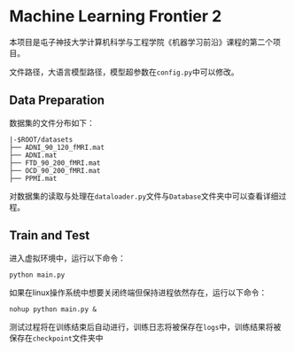 # Machine Learning Frontier 2

本项目是屯子神技大学计算机科学与工程学院《机器学习前沿》课程的第二个项目。

文件路径，大语言模型路径，模型超参数在`config.py`中可以修改。


## Data Preparation

数据集的文件分布如下：

```
|-$ROOT/datasets
├── ADNI_90_120_fMRI.mat
├── ADNI.mat
├── FTD_90_200_fMRI.mat
├── OCD_90_200_fMRI.mat
├── PPMI.mat
```

对数据集的读取与处理在`dataloader.py`文件与`Database`文件夹中可以查看详细过程。



## Train and Test

进入虚拟环境中，运行以下命令：

```
python main.py
```

如果在linux操作系统中想要关闭终端但保持进程依然存在，运行以下命令：

```
nohup python main.py &
```

测试过程将在训练结束后自动进行，训练日志将被保存在`logs`中，训练结果将被保存在`checkpoint`文件夹中

